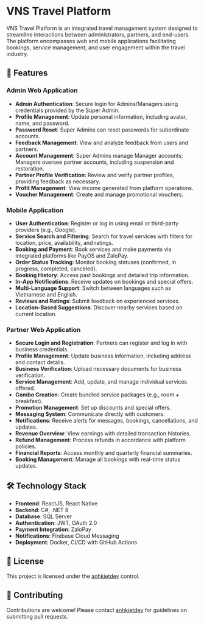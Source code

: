 # VNS Travel Platform

VNS Travel Platform is an integrated travel management system designed to streamline interactions between administrators, partners, and end-users. The platform encompasses web and mobile applications facilitating bookings, service management, and user engagement within the travel industry.

## 🚀 Features

### Admin Web Application

- **Admin Authentication**: Secure login for Admins/Managers using credentials provided by the Super Admin.
- **Profile Management**: Update personal information, including avatar, name, and password.
- **Password Reset**: Super Admins can reset passwords for subordinate accounts.
- **Feedback Management**: View and analyze feedback from users and partners.
- **Account Management**: Super Admins manage Manager accounts; Managers oversee partner accounts, including suspension and restoration.
- **Partner Profile Verification**: Review and verify partner profiles, providing feedback as necessary.
- **Profit Management**: View income generated from platform operations.
- **Voucher Management**: Create and manage promotional vouchers.

### Mobile Application

- **User Authentication**: Register or log in using email or third-party providers (e.g., Google).
- **Service Search and Filtering**: Search for travel services with filters for location, price, availability, and ratings.
- **Booking and Payment**: Book services and make payments via integrated platforms like PayOS and ZaloPay.
- **Order Status Tracking**: Monitor booking statuses (confirmed, in progress, completed, canceled).
- **Booking History**: Access past bookings and detailed trip information.
- **In-App Notifications**: Receive updates on bookings and special offers.
- **Multi-Language Support**: Switch between languages such as Vietnamese and English.
- **Reviews and Ratings**: Submit feedback on experienced services.
- **Location-Based Suggestions**: Discover nearby services based on current location.

### Partner Web Application

- **Secure Login and Registration**: Partners can register and log in with business credentials.
- **Profile Management**: Update business information, including address and contact details.
- **Business Verification**: Upload necessary documents for business verification.
- **Service Management**: Add, update, and manage individual services offered.
- **Combo Creation**: Create bundled service packages (e.g., room + breakfast).
- **Promotion Management**: Set up discounts and special offers.
- **Messaging System**: Communicate directly with customers.
- **Notifications**: Receive alerts for messages, bookings, cancellations, and updates.
- **Revenue Overview**: View earnings with detailed transaction histories.
- **Refund Management**: Process refunds in accordance with platform policies.
- **Financial Reports**: Access monthly and quarterly financial summaries.
- **Booking Management**: Manage all bookings with real-time status updates.

## 🛠️ Technology Stack

- **Frontend**: ReactJS, React Native
- **Backend**: C#, .NET 8
- **Database**: SQL Server
- **Authentication**: JWT, OAuth 2.0
- **Payment Integration**: ZaloPay
- **Notifications**: Firebase Cloud Messaging
- **Deployment**: Docker, CI/CD with GitHub Actions

## 📄 License

This project is licensed under the [anhkietdev](https://github.com/anhkietdev) control.

## 🤝 Contributing

Contributions are welcome! Please contact [anhkietdev](https://github.com/anhkietdev) for guidelines on submitting pull requests.
